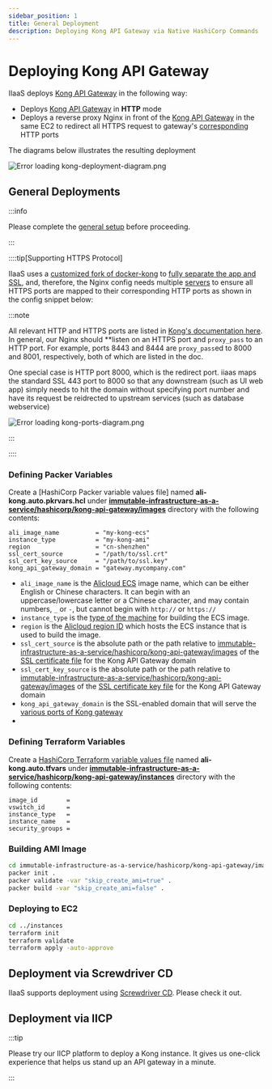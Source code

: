 ```yaml
---
sidebar_position: 1
title: General Deployment
description: Deploying Kong API Gateway via Native HashiCorp Commands
---
```


[//]: # (Copyright 2024 Paion Data)

[//]: # (Licensed under the Apache License, Version 2.0 &#40;the "License"&#41;;)
[//]: # (you may not use this file except in compliance with the License.)
[//]: # (You may obtain a copy of the License at)

[//]: # (    http://www.apache.org/licenses/LICENSE-2.0)

[//]: # (Unless required by applicable law or agreed to in writing, software)
[//]: # (distributed under the License is distributed on an "AS IS" BASIS,)
[//]: # (WITHOUT WARRANTIES OR CONDITIONS OF ANY KIND, either express or implied.)
[//]: # (See the License for the specific language governing permissions and)
[//]: # (limitations under the License.)

Deploying Kong API Gateway
==========================

IIaaS deploys [Kong API Gateway] in the following way:

- Deploys [Kong API Gateway] in **HTTP** mode
- Deploys a reverse proxy Nginx in front of the [Kong API Gateway] in the same EC2 to redirect all HTTPS request to
  gateway's [corresponding][Kong gateway - various ports] HTTP ports

The diagrams below illustrates the resulting deployment

![Error loading kong-deployment-diagram.png](img/kong-deployment-diagram.png)

General Deployments
-------------------

:::info

Please complete the [general setup](../setup#setup) before proceeding.

:::

::::tip[Supporting HTTPS Protocol]

IIaaS uses a [customized fork of docker-kong](https://github.com/paion-data/docker-kong) to
[fully separate the app and SSL](https://github.com/QubitPi/docker-kong/pull/1), and, therefore, the Nginx config needs
multiple [servers](https://www.nginx.com/resources/wiki/start/topics/examples/server_blocks/)
to ensure all HTTPS ports are mapped to their corresponding HTTP ports as shown in the config snippet below:

:::note

All relevant HTTP and HTTPS ports are listed in [Kong's documentation here][Kong gateway - various ports]. In general,
our Nginx should **listen on an HTTPS port and `proxy_pass` to an HTTP port. For example, ports 8443 and 8444 are
`proxy_pass`ed to 8000 and 8001, respectively, both of which are listed in the doc.

One special case is HTTP port 8000, which is the redirect port. iiaas maps the standard SSL 443 port to 8000 so that any
downstream (such as UI web app) simply needs to hit the domain without specifying port number and have its request be
reidrected to upstream services (such as database webservice)

![Error loading kong-ports-diagram.png](img/kong-ports-diagram.png)

:::

::::

### Defining Packer Variables

Create a [HashiCorp Packer variable values file] named **ali-kong.auto.pkrvars.hcl** under
**[immutable-infrastructure-as-a-service/hashicorp/kong-api-gateway/images]** directory with the following contents:

```hcl title="immutable-infrastructure-as-a-service/hashicorp/kong-api-gateway/images/aws-kong.auto.pkrvars.hcl"
ali_image_name          = "my-kong-ecs"
instance_type           = "my-kong-ami"
region                  = "cn-shenzhen"
ssl_cert_source         = "/path/to/ssl.crt"
ssl_cert_key_source     = "/path/to/ssl.key"
kong_api_gateway_domain = "gateway.mycompany.com"
```

- `ali_image_name` is the [Alicloud ECS] image name, which can be either English or Chinese characters. It can begin
  with an uppercase/lowercase letter or a Chinese character, and may contain numbers, `_` or `-`, but cannot begin with
  `http://` or `https://`
- `instance_type` is the [type of the machine][Alicloud ECS instance type] for building the ECS image.
- `region` is the [Alicloud region ID][Alicloud region] which hosts the ECS instance that is used to build the image.
- `ssl_cert_source` is the absolute path or the path relative to
  [immutable-infrastructure-as-a-service/hashicorp/kong-api-gateway/images] of the [SSL certificate file](../setup#ssl)
  for the Kong API Gateway domain
- `ssl_cert_key_source` is the absolute path or the path relative to
  [immutable-infrastructure-as-a-service/hashicorp/kong-api-gateway/images] of the
  [SSL certificate key file](../setup#ssl) for the Kong API Gateway domain
- `kong_api_gateway_domain` is the SSL-enabled domain that will serve the
  [various ports of Kong gateway][Kong gateway - various ports]
-
### Defining Terraform Variables

Create a [HashiCorp Terraform variable values file] named **ali-kong.auto.tfvars** under
**[immutable-infrastructure-as-a-service/hashicorp/kong-api-gateway/instances]** directory with the following contents:

```hcl title="immutable-infrastructure-as-a-service/hashicorp/kong-api-gateway/instances/ali-kong.auto.tfvars"
image_id        =
vswitch_id      =
instance_type   =
instance_name   =
security_groups =
```

### Building AMI Image

```bash
cd immutable-infrastructure-as-a-service/hashicorp/kong-api-gateway/images
packer init .
packer validate -var "skip_create_ami=true" .
packer build -var "skip_create_ami=false" .
```

### Deploying to EC2

```bash
cd ../instances
terraform init
terraform validate
terraform apply -auto-approve
```

Deployment via Screwdriver CD
-----------------------------

IIaaS supports deployment using [Screwdriver CD](screwdriver-cd-deployment). Please check it out.

Deployment via IICP
-------------------

:::tip

Please try our IICP platform to deploy a Kong instance. It gives us one-click experience that helps us stand up an API
gateway in a minute.

:::

[Alicloud ECS]: https://www.alibabacloud.com/product/ecs
[Alicloud ECS instance type]: https://www.alibabacloud.com/help/doc-detail/25378.htm
[Alicloud region]: https://www.alibabacloud.com/help/en/cloud-migration-guide-for-beginners/latest/regions-and-zones

[HashiCorp Terraform variable values file]: https://developer.hashicorp.com/terraform/language/values/variables#variable-definitions-tfvars-files

[immutable-infrastructure-as-a-service/hashicorp/kong-api-gateway/images]: https://github.com/paion-data/immutable-infrastructure-as-a-service/tree/master/hashicorp/kong-api-gateway/images
[immutable-infrastructure-as-a-service/hashicorp/kong-api-gateway/instances]: https://github.com/paion-data/immutable-infrastructure-as-a-service/tree/master/hashicorp/kong-api-gateway/instances

[Kong API Gateway]: https://github.com/paion-data/docker-kong
[Kong gateway - various ports]: https://docs.konghq.com/gateway/latest/production/networking/default-ports/
